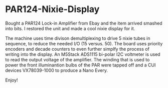 # PAR124-Nixie-Display
Bought a PAR124 Lock-in Amplifier from Ebay and the item arrived smashed into bits. I restored the unit and made a cool nixie display for it.


The machine uses time divison demultiplexing to drive 5 nixie tubes in sequence, to reduce the needed I/O (15 versus. 50). The board uses priority encoders and decade
counters to even further simplfy the process of writing into the display. An M5Stack ADS1115 bi-polar I2C voltmeter is used to read the output voltage of the amplifier.
The winding that is used to power the front illuminantion bulbs of the PAR were tapped off and a CUI devices VX78039-1000 to produce a Nano Every. 


Enjoy!

